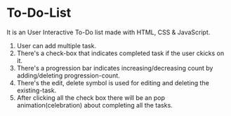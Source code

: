 # To-Do-List
It is an User Interactive To-Do list made with HTML, CSS & JavaScript.
1. User can add multiple task.
2. There's a check-box that indicates completed task if the user ckicks on it.
3. There's a progression bar indicates increasing/decreasing count by adding/deleting progression-count.
4. There's the edit, delete symbol is used for editing and deleting the existing-task.
5. After clicking all the check box there will be an pop animation(celebration) about completing all the tasks.
